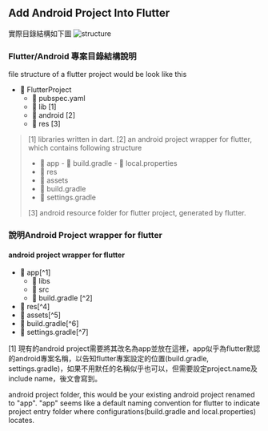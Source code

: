 
## Add Android Project Into Flutter
實際目錄結構如下圖
![structure](https://gordianknot1981.github.io/nxp_note/flutter/flutter_android_structure.png )

### Flutter/Android 專案目錄結構說明

file structure of a flutter project would be look like this
- 📁 FlutterProject
	- 📰 pubspec.yaml 
	- 📁 lib [1]
	- 📁 android [2]
	- 📁 res [3]
>[1]  libraries written in dart.
[2]  an android project wrapper for flutter, which contains following structure
> - 📁 app
	- 📰 build.gradle
	- 📰 local.properties 
>- 📁 res
>- 📁 assets
>- 📰 build.gradle
>- 📰 settings.gradle
>
>[3] android resource folder for flutter project,  generated by flutter.

### 說明Android Project wrapper for flutter
#### android project wrapper for flutter
- 📁 app[^1]
	- 📁 libs
	- 📁 src
	- 📰 build.gradle [^2]
- 📁 res[^4]
- 📁 assets[^5]
- 📰 build.gradle[^6]
- 📰 settings.gradle[^7]

[1] 現有的android project需要將其改名為app並放在這裡，app似乎為flutter默認的android專案名稱，以告知flutter專案設定的位置(build.gradle, settings.gradle)，如果不用默任的名稱似乎也可以，但需要設定project.name及include name，後文會寫到。

 android project folder, this would be your existing android project renamed to "app".  "app" seems like a default naming convention for flutter to indicate project entry folder where configurations(build.gradle and local.properties) locates. 
> 
<!--stackedit_data:
eyJoaXN0b3J5IjpbLTc5MjcyNTE4LDE1NjEwMjIzMjksODAxMj
QzMjQ2LC0zNjQ2ODAzMjEsLTE5MzY0NzkyNTUsLTE3NzQ2OTY4
ODJdfQ==
-->